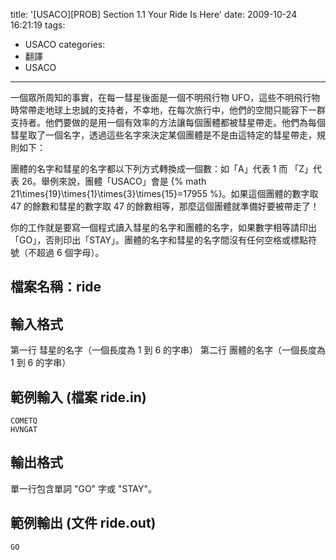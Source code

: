 title: '[USACO][PROB] Section 1.1 Your Ride Is Here'
date: 2009-10-24 16:21:19
tags:
- USACO
categories:
- 翻譯
- USACO
---

一個眾所周知的事實，在每一彗星後面是一個不明飛行物 UFO，這些不明飛行物時常帶走地球上忠誠的支持者，不幸地，在每次旅行中，他們的空間只能容下一群支持者。他們要做的是用一個有效率的方法讓每個團體都被彗星帶走。他們為每個彗星取了一個名字，透過這些名字來決定某個團體是不是由這特定的彗星帶走，規則如下：

<!-- more -->

團體的名字和彗星的名字都以下列方式轉換成一個數：如「A」代表 1 而 「Z」代表 26。舉例來說，團體「USACO」會是 {% math 21\times{19}\times{1}\times{3}\times{15}=17955 %}。如果這個團體的數字取 47 的餘數和彗星的數字取 47 的餘數相等，那麼這個團體就準備好要被帶走了！

你的工作就是要寫一個程式讀入彗星的名字和團體的名字，如果數字相等請印出「GO」，否則印出「STAY」。團體的名字和彗星的名字間沒有任何空格或標點符號（不超過 6 個字母）。

## 檔案名稱：ride

## 輸入格式

第一行 彗星的名字（一個長度為 1 到 6 的字串）
第二行 團體的名字（一個長度為 1 到 6 的字串）

## 範例輸入 (檔案 ride.in)

```
COMETQ
HVNGAT
```

## 輸出格式

單一行包含單詞 "GO" 字或 "STAY"。

## 範例輸出 (文件 ride.out)

```
GO
```